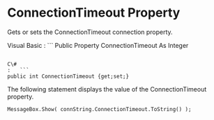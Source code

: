 <!-- loio3c12d5536c5f10149c00f45e77f96d4a -->

# ConnectionTimeout Property

Gets or sets the ConnectionTimeout connection property.



Visual Basic
:   ```
Public Property ConnectionTimeout As Integer
```

C\#
:   ```
public int ConnectionTimeout {get;set;}
```



The following statement displays the value of the ConnectionTimeout property.

```
MessageBox.Show( connString.ConnectionTimeout.ToString() );
```

